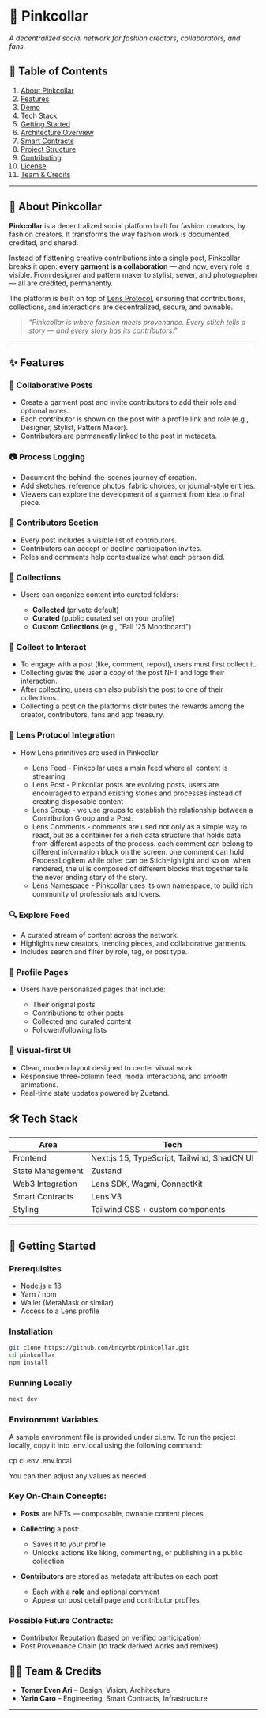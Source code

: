 # 🧵 Pinkcollar

_A decentralized social network for fashion creators, collaborators, and fans._

## 🚡 Table of Contents

1. [About Pinkcollar](#about-pinkcollar)
2. [Features](#features)
3. [Demo](#demo)
4. [Tech Stack](#tech-stack)
5. [Getting Started](#getting-started)
6. [Architecture Overview](#architecture-overview)
7. [Smart Contracts](#smart-contracts)
8. [Project Structure](#project-structure)
9. [Contributing](#contributing)
10. [License](#license)
11. [Team & Credits](#team--credits)

---

## 📌 About Pinkcollar

**Pinkcollar** is a decentralized social platform built for fashion creators, by fashion creators. It transforms the way fashion work is documented, credited, and shared.

Instead of flattening creative contributions into a single post, Pinkcollar breaks it open: **every garment is a collaboration** — and now, every role is visible. From designer and pattern maker to stylist, sewer, and photographer — all are credited, permanently.

The platform is built on top of [Lens Protocol](https://lens.xyz), ensuring that contributions, collections, and interactions are decentralized, secure, and ownable.

> _“Pinkcollar is where fashion meets provenance. Every stitch tells a story — and every story has its contributors.”_

---

## ✨ Features

### 🧵 Collaborative Posts

- Create a garment post and invite contributors to add their role and optional notes.
- Each contributor is shown on the post with a profile link and role (e.g., Designer, Stylist, Pattern Maker).
- Contributors are permanently linked to the post in metadata.

### 📷 Process Logging

- Document the behind-the-scenes journey of creation.
- Add sketches, reference photos, fabric choices, or journal-style entries.
- Viewers can explore the development of a garment from idea to final piece.

### 👥 Contributors Section

- Every post includes a visible list of contributors.
- Contributors can accept or decline participation invites.
- Roles and comments help contextualize what each person did.

### 📂 Collections

- Users can organize content into curated folders:

  - **Collected** (private default)
  - **Curated** (public curated set on your profile)
  - **Custom Collections** (e.g., "Fall '25 Moodboard")

### 🔹 Collect to Interact

- To engage with a post (like, comment, repost), users must first collect it.
- Collecting gives the user a copy of the post NFT and logs their interaction.
- After collecting, users can also publish the post to one of their collections.
- Collecting a post on the platforms distributes the rewards among the creator, contributors, fans and app treasury.

### 🔗 Lens Protocol Integration

- How Lens primitives are used in Pinkcollar

  - Lens Feed - Pinkcollar uses a main feed where all content is streaming
  - Lens Post - Pinkcollar posts are evolving posts, users are encouraged to
    expand existing stories and processes instead of creating disposable content
  - Lens Group - we use groups to establish the relationship between a Contribution Group
    and a Post.
  - Lens Comments - comments are used not only as a simple way to react, but as a container for a rich data structure
    that holds data from different aspects of the process. each comment can belong to different information block on the screen.
    one comment can hold ProcessLogItem while other can be StichHighlight and so on. when rendered, the ui is composed of different
    blocks that together tells the never ending story of the story.
  - Lens Namespace - Pinkcollar uses its own namespace, to build rich community of professionals and lovers.

### 🔍 Explore Feed

- A curated stream of content across the network.
- Highlights new creators, trending pieces, and collaborative garments.
- Includes search and filter by role, tag, or post type.

### 👤 Profile Pages

- Users have personalized pages that include:

  - Their original posts
  - Contributions to other posts
  - Collected and curated content
  - Follower/following lists

### 🌈 Visual-first UI

- Clean, modern layout designed to center visual work.
- Responsive three-column feed, modal interactions, and smooth animations.
- Real-time state updates powered by Zustand.

## 🛠️ Tech Stack

| Area             | Tech                                        |
| ---------------- | ------------------------------------------- |
| Frontend         | Next.js 15, TypeScript, Tailwind, ShadCN UI |
| State Management | Zustand                                     |
| Web3 Integration | Lens SDK, Wagmi, ConnectKit                 |
| Smart Contracts  | Lens V3                                     |
| Styling          | Tailwind CSS + custom components            |

---

## 🚀 Getting Started

### Prerequisites

- Node.js ≥ 18
- Yarn / npm
- Wallet (MetaMask or similar)
- Access to a Lens profile

### Installation

```bash
git clone https://github.com/bncyrbt/pinkcollar.git
cd pinkcollar
npm install
```

### Running Locally

```bash
next dev
```

### Environment Variables

A sample environment file is provided under ci.env. To run the project locally, copy it into .env.local using the following command:

cp ci.env .env.local

You can then adjust any values as needed.

### Key On-Chain Concepts:

- **Posts** are NFTs — composable, ownable content pieces
- **Collecting** a post:

  - Saves it to your profile
  - Unlocks actions like liking, commenting, or publishing in a public collection

- **Contributors** are stored as metadata attributes on each post

  - Each with a **role** and optional comment
  - Appear on post detail page and contributor profiles

### Possible Future Contracts:

- Contributor Reputation (based on verified participation)
- Post Provenance Chain (to track derived works and remixes)

## 🧑‍🎨 Team & Credits

- **Tomer Even Ari** – Design, Vision, Architecture
- **Yarin Caro** – Engineering, Smart Contracts, Infrastructure

---
